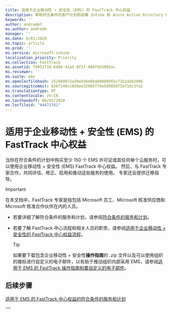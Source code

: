 ```yaml
---
title: 适用于企业移动性 + 安全性 (EMS) 的 FastTrack 中心权益
description: 帮助符合条件的客户计划和部署 Intune 和 Azure Active Directory Premium 的程序
keywords: ''
author: andredm7
ms.author: andredm
manager: ''
ms.date: 6/01/2020
ms.topic: article
ms.prod: ''
ms.service: microsoft-intune
localization_priority: Priority
ms.collection: FastTrack
ms.assetid: fd951f10-6404-43a3-8f2f-464f5b5003ac
ms.reviewer: ''
ms.suite: ems
ms.openlocfilehash: 252409972ad9ed16e68a60080955c71b1da82996
ms.sourcegitcommit: 826f140cc0ddee32005f74e5d995073af1dc3fa2
ms.translationtype: HT
ms.contentlocale: zh-CN
ms.lasthandoff: 06/02/2020
ms.locfileid: "44471741"
---
```

# <a name="fasttrack-center-benefit-for-enterprise-mobility--security-ems"></a>适用于企业移动性 + 安全性 (EMS) 的 FastTrack 中心权益

当你在符合条件的计划中购买至少 150 个 EMS 许可证或其任何单个云服务时，可以使用企业移动性 + 安全性 (EMS) FastTrack 中心权益。 然后，与 FastTrack 专家合作，共同评估、修正、启用和推动这些服务的使用。 专家还会提供迁移指导。 

> [!IMPORTANT]
> 在本文档中，FastTrack 专家是指包括 Microsoft 员工、Microsoft 核准供应商和 Microsoft 核准合作伙伴在内的人员。

- 若要详细了解符合条件的服务和计划，请参阅[符合条件的服务和计划](M365-eligible-services-and-plans.md)。

- 若要了解 FastTrack 中心流程和相关人员的职责，请参阅[适用于企业移动性 + 安全性的 FastTrack 中心权益流程](EMS-fasttrack-process.md)。

    > [!TIP]
    > 如果要下载包含企业移动性 + 安全性**操作指南**的 .zip 文件以及可以使用组织的徽标进行自定义的电子邮件，以有助于推动组织内部采用 EMS，请参阅[适用于 EMS 的 FastTrack 操作指南和要自定义的电子邮件](https://gallery.technet.microsoft.com/FastTrack-for-EMS-How-To-f170da4c)。

## <a name="next-steps"></a>后续步骤

[适用于 EMS 的 FastTrack 中心权益的符合条件的服务和计划](M365-eligible-services-and-plans.md)

''''